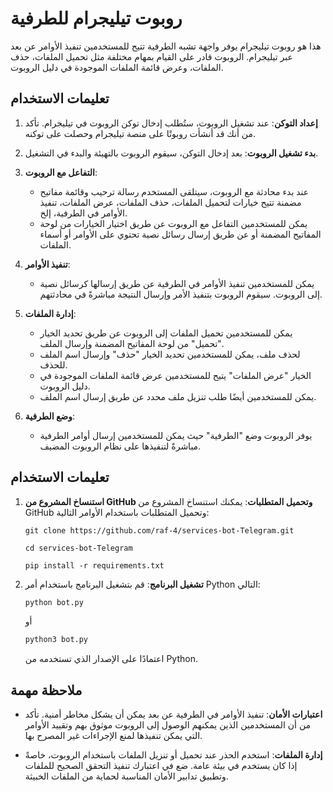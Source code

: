 # روبوت تيليجرام للطرفية

هذا هو روبوت تيليجرام يوفر واجهة تشبه الطرفية تتيح للمستخدمين تنفيذ الأوامر عن بعد عبر تيليجرام. الروبوت قادر على القيام بمهام مختلفة مثل تحميل الملفات، حذف الملفات، وعرض قائمة الملفات الموجودة في دليل الروبوت.

## تعليمات الاستخدام

1. **إعداد التوكن**: عند تشغيل الروبوت، ستُطلب إدخال توكن الروبوت في تيليجرام. تأكد من أنك قد أنشأت روبوتًا على منصة تيليجرام وحصلت على توكنه.

2. **بدء تشغيل الروبوت**: بعد إدخال التوكن، سيقوم الروبوت بالتهيئة والبدء في التشغيل.

3. **التفاعل مع الروبوت**:
   - عند بدء محادثة مع الروبوت، سيتلقى المستخدم رسالة ترحيب وقائمة مفاتيح مضمنة تتيح خيارات لتحميل الملفات، حذف الملفات، عرض الملفات، تنفيذ الأوامر في الطرفية، إلخ.
   - يمكن للمستخدمين التفاعل مع الروبوت عن طريق اختيار الخيارات من لوحة المفاتيح المضمنة أو عن طريق إرسال رسائل نصية تحتوي على الأوامر أو أسماء الملفات.

4. **تنفيذ الأوامر**:
   - يمكن للمستخدمين تنفيذ الأوامر في الطرفية عن طريق إرسالها كرسائل نصية إلى الروبوت. سيقوم الروبوت بتنفيذ الأمر وإرسال النتيجة مباشرةً في محادثتهم.

5. **إدارة الملفات**:
   - يمكن للمستخدمين تحميل الملفات إلى الروبوت عن طريق تحديد الخيار "تحميل" من لوحة المفاتيح المضمنة وإرسال الملف.
   - لحذف ملف، يمكن للمستخدمين تحديد الخيار "حذف" وإرسال اسم الملف للحذف.
   - الخيار "عرض الملفات" يتيح للمستخدمين عرض قائمة الملفات الموجودة في دليل الروبوت.
   - يمكن للمستخدمين أيضًا طلب تنزيل ملف محدد عن طريق إرسال اسم الملف.

6. **وضع الطرفية**:
   - يوفر الروبوت وضع "الطرفية" حيث يمكن للمستخدمين إرسال أوامر الطرفية مباشرةً لتنفيذها على نظام الروبوت المضيف.
  

## تعليمات الاستخدام

1. **استنساخ المشروع من GitHub وتحميل المتطلبات**:
   يمكنك استنساخ المشروع من GitHub وتحميل المتطلبات باستخدام الأوامر التالية:
   ```
   git clone https://github.com/raf-4/services-bot-Telegram.git
   ```
   ```
   cd services-bot-Telegram
   ```
   ```
   pip install -r requirements.txt
   ```



2. **تشغيل البرنامج**:
   قم بتشغيل البرنامج باستخدام أمر Python التالي:
   ```bash
   python bot.py
   ```
   أو
   ```bash
   python3 bot.py
   ```
   اعتمادًا على الإصدار الذي تستخدمه من Python.

## ملاحظة مهمة

- **اعتبارات الأمان**: تنفيذ الأوامر في الطرفية عن بعد يمكن أن يشكل مخاطر أمنية. تأكد من أن المستخدمين الذين يمكنهم الوصول إلى الروبوت موثوق بهم وتقييد الأوامر التي يمكن تنفيذها لمنع الإجراءات غير المصرح بها.

- **إدارة الملفات**: استخدم الحذر عند تحميل أو تنزيل الملفات باستخدام الروبوت، خاصةً إذا كان يستخدم في بيئة عامة. ضع في اعتبارك تنفيذ التحقق الصحيح للملفات وتطبيق تدابير الأمان المناسبة لحماية من الملفات الخبيثة.
